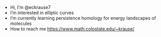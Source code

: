 - Hi, I’m @eckrause7
- I’m interested in elliptic curves 
- I’m currently learning persistence homology for energy landscapes of molecules
- How to reach me https://www.math.colostate.edu/~krause/

<!---
eckrause7/eckrause7 is a ✨ special ✨ repository because its `README.md` (this file) appears on your GitHub profile.
You can click the Preview link to take a look at your changes.
--->
